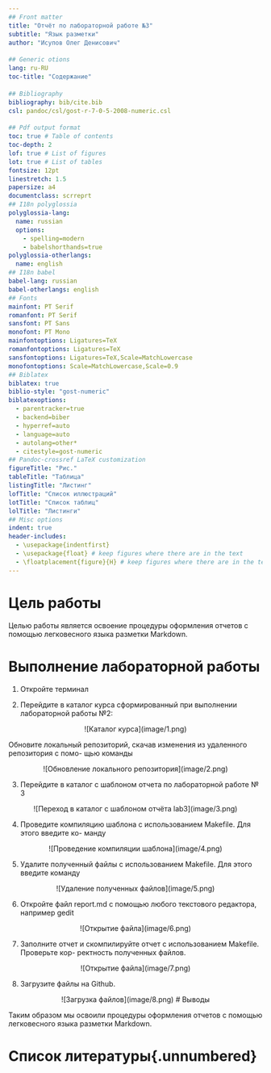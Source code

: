 ```yaml
---
## Front matter
title: "Отчёт по лабораторной работе №3"
subtitle: "Язык разметки"
author: "Исупов Олег Денисович"

## Generic otions
lang: ru-RU
toc-title: "Содержание"

## Bibliography
bibliography: bib/cite.bib
csl: pandoc/csl/gost-r-7-0-5-2008-numeric.csl

## Pdf output format
toc: true # Table of contents
toc-depth: 2
lof: true # List of figures
lot: true # List of tables
fontsize: 12pt
linestretch: 1.5
papersize: a4
documentclass: scrreprt
## I18n polyglossia
polyglossia-lang:
  name: russian
  options:
	- spelling=modern
	- babelshorthands=true
polyglossia-otherlangs:
  name: english
## I18n babel
babel-lang: russian
babel-otherlangs: english
## Fonts
mainfont: PT Serif
romanfont: PT Serif
sansfont: PT Sans
monofont: PT Mono
mainfontoptions: Ligatures=TeX
romanfontoptions: Ligatures=TeX
sansfontoptions: Ligatures=TeX,Scale=MatchLowercase
monofontoptions: Scale=MatchLowercase,Scale=0.9
## Biblatex
biblatex: true
biblio-style: "gost-numeric"
biblatexoptions:
  - parentracker=true
  - backend=biber
  - hyperref=auto
  - language=auto
  - autolang=other*
  - citestyle=gost-numeric
## Pandoc-crossref LaTeX customization
figureTitle: "Рис."
tableTitle: "Таблица"
listingTitle: "Листинг"
lofTitle: "Список иллюстраций"
lotTitle: "Список таблиц"
lolTitle: "Листинги"
## Misc options
indent: true
header-includes:
  - \usepackage{indentfirst}
  - \usepackage{float} # keep figures where there are in the text
  - \floatplacement{figure}{H} # keep figures where there are in the text
---
```


# Цель работы

Целью работы является освоение процедуры оформления отчетов с помощью легковесного
языка разметки Markdown.


# Выполнение лабораторной работы

1. Откройте терминал

2. Перейдите в каталог курса сформированный при выполнении лабораторной работы
№2:
<p align="center">![Каталог курса](image/1.png)

Обновите локальный репозиторий, скачав изменения из удаленного репозитория с помо-
щью команды
<p align="center">![Обновление локального репозитория](image/2.png)

3. Перейдите в каталог с шаблоном отчета по лабораторной работе № 3
<p align="center">![Переход в каталог с шаблоном отчёта lab3](image/3.png)

4. Проведите компиляцию шаблона с использованием Makefile. Для этого введите ко-
манду
<p align="center">![Проведение компиляции шаблона](image/4.png)

5. Удалите полученный файлы с использованием Makefile. Для этого введите команду
<p align="center">![Удаление полученных файлов](image/5.png)

6. Откройте файл report.md c помощью любого текстового редактора, например gedit
<p align="center">![Открытие файла](image/6.png)

7. Заполните отчет и скомпилируйте отчет с использованием Makefile. Проверьте кор-
ректность полученных файлов. 
<p align="center">![Открытие файла](image/7.png)

8. Загрузите файлы на Github.
<p align="center">![Загрузка файлов](image/8.png)
# Выводы

Таким образом мы освоили процедуры оформления отчетов с помощью легковесного
языка разметки Markdown.

# Список литературы{.unnumbered}

